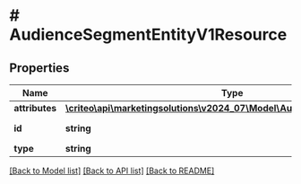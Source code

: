 # # AudienceSegmentEntityV1Resource

## Properties

Name | Type | Description | Notes
------------ | ------------- | ------------- | -------------
**attributes** | [**\criteo\api\marketingsolutions\v2024_07\Model\AudienceSegmentEntityV1**](AudienceSegmentEntityV1.md) |  | [optional]
**id** | **string** | Id of the entity | [optional]
**type** | **string** |  | [optional]

[[Back to Model list]](../../README.md#models) [[Back to API list]](../../README.md#endpoints) [[Back to README]](../../README.md)
